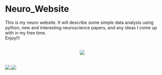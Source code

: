# Neuro_Website
This is my neuro website. It will describe some simple data analysis using python, new and interesting neuroscience papers, and any ideas I come up with in my free time.<br />
Enjoy!!!
<br />
<br />
<p align="center">
  <img src="https://media.giphy.com/media/1xOPBBsnLiUt5QD4Mi/giphy.gif" />
</p>
<br />
<a href="https://github.com/abdulolagunju19/github-readme-stats">
 <img align="center" src="https://github-readme-stats.vercel.app/api/pin/?username=abdulolagunju19&repo=github-readme-stats" />
</a>
<a href="https://github.com/abdulolagunju19/convoychat">
  <img align="center" src="https://github-readme-stats.vercel.app/api/pin/?username=abdulolagunju19&repo=convoychat" />
</a>
